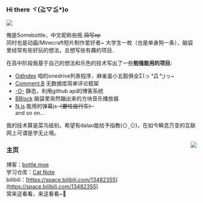 ### Hi there ヾ(≧▽≦*)o  

![](https://cdn.jsdelivr.net/gh/SomeBottle/somebottle@latest/starting_cutup.gif)  

俺是Somebottle，中文昵称些瓶 <del>简写xp</del>  
同时也是动画/Minecraft短片制作爱好者~
大学生一枚（也是单身狗一条），脑袋里经常有些好玩的想法，总想写些有趣的项目.  

在高中阶段我基于自己的想法和乐色的技术写出了一些**勉强能用的项目:**  
* [OdIndex](https://github.com/SomeBottle/OdIndex) 咱的onedrive列表程序，麻雀虽小五脏俱全Σ(っ °Д °;)っ~  
* [Comment.B](https://github.com/SomeBottle/Comment.B) 无数据库简单评论框架    
* [-O-](https://github.com/SomeBottle/-O-) 静态，利用github api的博客系统  
* [BBlock](https://github.com/SomeBottle/BBlock) 脑袋里突然蹦出来的方块音乐播放器  
* [N.js](https://github.com/SomeBottle/N.js) 能用的弹幕js<del>（要啥自行车）</del>  
and so on...

我的技术算是菜鸟级别，希望有dalao能给予指教(⊙ˍ⊙)，在如今瞬息万变的互联网上可谓是学无止境。  

<img src='https://github-readme-stats.vercel.app/api?username=SomeBottle&show_icons=true&hide_border=true' align='right'></img>

### 主页
博客：[bottle.moe](https://bottle.moe)  
学习仓库：[Cat Note](https://github.com/cat-note/bottleofcat)  
bilibili：[https://space.bilibili.com/13482355](https://space.bilibili.com/13482355)  
常来这看看，来这看看~🎵  
